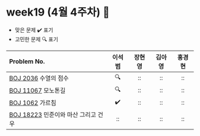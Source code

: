 
# week19 (4월 4주차) :pencil:

- 맞은 문제 :heavy_check_mark: 표기
- 고민한 문제 :mag: 표기


| Problem No.                                                |       이석범       | 장현영 |       김아영       | 홍경현 |
|:-----------------------------------------------------------| :----------------: | :----------------: | :----------------:|:----------------: |
| [BOJ 2036](https://www.acmicpc.net/problem/2036) 수열의 점수  |:mag:|::|::|::|
| [BOJ 11067](https://www.acmicpc.net/problem/11067) 모노톤길  |:mag:|::|::|::|
| [BOJ 1062](https://www.acmicpc.net/problem/1062) 가르침       |:heavy_check_mark:|::|::|::|
| [BOJ 18223](https://www.acmicpc.net/problem/18223) 	민준이와 마산 그리고 건우         |::|::|::|::|

